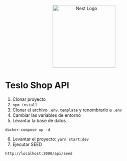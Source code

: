 <p align="center">
  <a href="http://nestjs.com/" target="blank"><img src="https://nestjs.com/img/logo-small.svg" width="200" alt="Nest Logo" /></a>
</p>

# Teslo Shop API 

1. Clonar proyecto
2. ``` npm install ```
3. Clonar el archivo ``` .env.template ``` y renombrarlo a ```.env```
4. Cambiar las variables de entorno
5. Levantar la base de datos
```
docker-compose up -d
```
6. Levantar el proyecto: ``` yarn start:dev ```
7. Ejecutar SEED
```
http://localhost:3000/api/seed
```